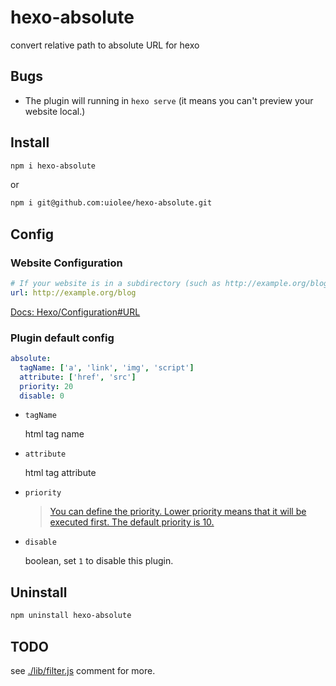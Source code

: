 # hexo-absolute
convert relative path to absolute URL for hexo

## Bugs

- The plugin will running in `hexo serve` (it means you can't preview your website local.)

## Install

```bash
npm i hexo-absolute
```
or
```bash
npm i git@github.com:uiolee/hexo-absolute.git
```

## Config

### Website Configuration

```yaml
# If your website is in a subdirectory (such as http://example.org/blog) set url to http://example.org/blog and set root to /blog/.
url: http://example.org/blog
```
[Docs: Hexo/Configuration#URL](https://hexo.io/docs/configuration#URL)

### Plugin default config

```yaml
absolute:
  tagName: ['a', 'link', 'img', 'script']
  attribute: ['href', 'src']
  priority: 20
  disable: 0
```

- `tagName`

    html tag name

- `attribute`

    html tag attribute

- `priority`

    >[You can define the priority. Lower priority means that it will be executed first. The default priority is 10.](https://hexo.io/api/filter.html#Synopsis)

- `disable`

    boolean, set `1` to disable this plugin.

## Uninstall

```bash
npm uninstall hexo-absolute
```

## TODO

see [./lib/filter.js](./lib/filter.js) comment for more.
